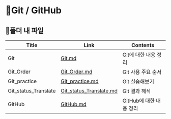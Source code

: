 # 📜Git / GitHub



## 🛒폴더 내 파일

| Title                | Link                                                 | Contents                |
| -------------------- | ---------------------------------------------------- | ----------------------- |
| Git                  | [Git.md](./Git.md)                                   | Git에 대한 내용 정리    |
| Git_Order            | [Git_Order.md](./Git_Order.md)                       | Git 사용 주요 순서      |
| Git_practice         | [Git_practice.md](./Git_practice.md)                 | Git 실습해보기          |
| Git_status_Translate | [Git_status_Translate.md](./Git_status_Translate.md) | Git 결과 해석           |
| GitHub               | [GitHub.md](./GitHub.md)                             | GitHub에 대한 내용 정리 |

